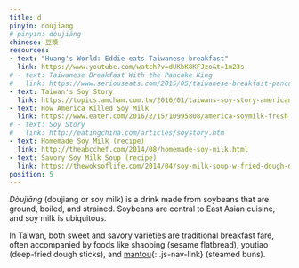 ```yaml
---
title: d
pinyin: doujiang
# pinyin: dòujiāng
chinese: 豆漿
resources: 
- text: "Huang's World: Eddie eats Taiwanese breakfast"
  link: https://www.youtube.com/watch?v=dUKbK8KFJzo&t=1m23s
# - text: Taiwanese Breakfast With the Pancake King
#   link: https://www.seriouseats.com/2015/05/taiwanese-breakfast-pancake-king.html
- text: Taiwan's Soy Story
  link: https://topics.amcham.com.tw/2016/01/taiwans-soy-story-american-soy-and-taiwanese-cuisine/
- text: How America Killed Soy Milk
  link: https://www.eater.com/2016/2/15/10995808/america-soymilk-fresh
# - text: Soy Story
#   link: http://eatingchina.com/articles/soystory.htm
- text: Homemade Soy Milk (recipe)
  link: http://theabcchef.com/2014/08/homemade-soy-milk.html
- text: Savory Soy Milk Soup (recipe)
  link: https://thewoksoflife.com/2014/04/soy-milk-soup-w-fried-dough-dou-jiang/
position: 5
---
```


*Dòujiāng* (doujiang or soy milk) is a drink made from soybeans that are ground, boiled, and strained. Soybeans are central to East Asian cuisine, and soy milk is ubiquitous.

In Taiwan, both sweet and savory varieties are traditional breakfast fare, often accompanied by foods like shaobing (sesame flatbread), youtiao (deep-fried dough sticks), and [mantou](#m){: .js-nav-link} (steamed buns).
